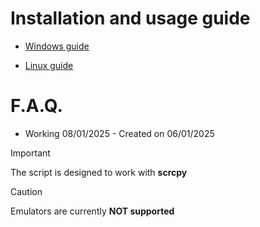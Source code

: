 # Installation and usage guide

* [Windows guide](https://github.com/maikuITA/WolvesvilleADBOT/blob/main/guides/windows.md)

* [Linux guide](https://github.com/maikuITA/WolvesvilleADBOT/blob/main/guides/linux.md)

# F.A.Q.
* Working 08/01/2025 - Created on 06/01/2025

> [!IMPORTANT]
> The script is designed to work with **scrcpy**

> [!CAUTION]
> Emulators are currently **NOT supported**